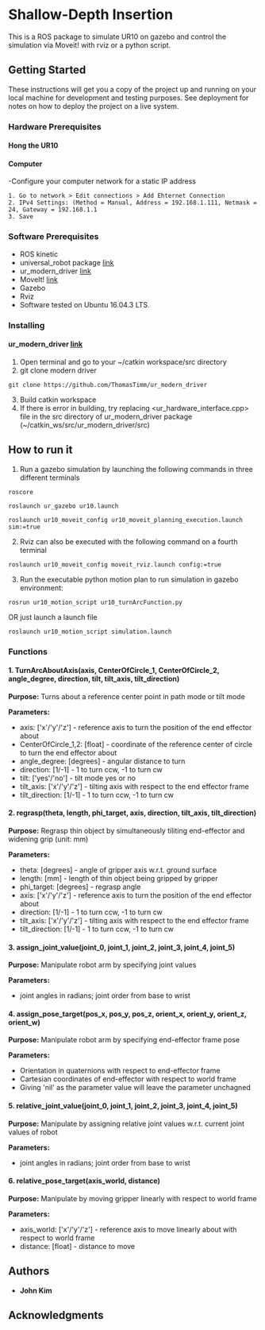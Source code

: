# Shallow-Depth Insertion

This is a ROS package to simulate UR10 on gazebo and control the simulation via Moveit! with rviz or a python script.

## Getting Started

These instructions will get you a copy of the project up and running on your local machine for development and testing purposes. See deployment for notes on how to deploy the project on a live system.

### Hardware Prerequisites
#### Hong the UR10

#### Computer

-Configure your computer network for a static IP address
```
1. Go to network > Edit connections > Add Ehternet Connection
2. IPv4 Settings: (Method = Manual, Address = 192.168.1.111, Netmask = 24, Gateway = 192.168.1.1
3. Save
```


### Software Prerequisites
- ROS kinetic 
- universal_robot package [link](http://wiki.ros.org/universal_robot)
- ur_modern_driver [link](https://github.com/ThomasTimm/ur_modern_driver)
- MoveIt! [link](http://docs.ros.org/kinetic/api/moveit_tutorials/html/index.html) 
- Gazebo
- Rviz
- Software tested on Ubuntu 16.04.3 LTS.

### Installing
#### ur_modern_driver [link](https://github.com/ThomasTimm/ur_modern_driver)
1. Open terminal and go to your ~/catkin workspace/src directory
2. git clone modern driver
```
git clone https://github.com/ThomasTimm/ur_modern_driver
```
3. Build catkin workspace
4. If there is error in building, try replacing <ur_hardware_interface.cpp> file in the src directory of ur_modern_driver package (~/catkin_ws/src/ur_modern_driver/src)

## How to run it

1. Run a gazebo simulation by launching the following commands in three different terminals
```
roscore
```
```
roslaunch ur_gazebo ur10.launch
```
```
roslaunch ur10_moveit_config ur10_moveit_planning_execution.launch sim:=true
```
2. Rviz can also be executed with the following command on a fourth terminal
```
roslaunch ur10_moveit_config moveit_rviz.launch config:=true
```
3. Run the executable python motion plan to run simulation in gazebo environment:
```
rosrun ur10_motion_script ur10_turnArcFunction.py
```
OR just launch a launch file
```
roslaunch ur10_motion_script simulation.launch
```

### Functions

#### 1. TurnArcAboutAxis(axis, CenterOfCircle_1, CenterOfCircle_2, angle_degree, direction, tilt, tilt_axis, tilt_direction)
**Purpose:** Turns about a reference center point in path mode or tilt mode 

**Parameters:** 
- axis: ['x'/'y'/'z'] - reference axis to turn the position of the end effector about
- CenterOfCircle_1,2: [float] - coordinate of the reference center of circle to turn the end effector about
- angle_degree: [degrees] - angular distance to turn
- direction: [1/-1] - 1 to turn ccw, -1 to turn cw
- tilt: ['yes'/'no'] - tilt mode yes or no
- tilt_axis: ['x'/'y'/'z'] - tilting axis with respect to the end effector frame
- tilt_direction: [1/-1] - 1 to turn ccw, -1 to turn cw 

#### 2. regrasp(theta, length, phi_target, axis, direction, tilt_axis, tilt_direction)
**Purpose:** Regrasp thin object by simultaneously tiliting end-effector and widening grip (unit: mm)

**Parameters:** 
- theta: [degrees] - angle of gripper axis w.r.t. ground surface
- length: [mm] - length of thin object being gripped by gripper 
- phi_target: [degrees] - regrasp angle
- axis: ['x'/'y'/'z'] - reference axis to turn the position of the end effector about
- direction: [1/-1] - 1 to turn ccw, -1 to turn cw
- tilt_axis: ['x'/'y'/'z'] - tilting axis with respect to the end effector frame
- tilt_direction: [1/-1] - 1 to turn ccw, -1 to turn cw 

#### 3. assign_joint_value(joint_0, joint_1, joint_2, joint_3, joint_4, joint_5)
**Purpose:** Manipulate robot arm by specifying joint values

**Parameters:** 
- joint angles in radians; joint order from base to wrist 

#### 4. assign_pose_target(pos_x, pos_y, pos_z, orient_x, orient_y, orient_z, orient_w)
**Purpose:** Manipulate robot arm by specifying end-effector frame pose

**Parameters:** 
- Orientation in quaternions with respect to end-effector frame
- Cartesian coordinates of end-effector with respect to world frame
- Giving 'nil' as the parameter value will leave the parameter unchagned

#### 5. relative_joint_value(joint_0, joint_1, joint_2, joint_3, joint_4, joint_5)
**Purpose:** Manipulate by assigning relative joint values w.r.t. current joint values of robot

**Parameters:** 
- joint angles in radians; joint order from base to wrist 

#### 6. relative_pose_target(axis_world, distance)
**Purpose:** Manipulate by moving gripper linearly with respect to world frame

**Parameters:** 
- axis_world: ['x'/'y'/'z'] - reference axis to move linearly about with respect to world frame 
- distance: [float] - distance to move 


## Authors

* **John Kim** 

## Acknowledgments

